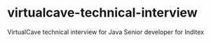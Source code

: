 # virtualcave-technical-interview
 VirtualCave technical interview for Java Senior developer for Inditex
